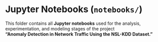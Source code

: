 # Jupyter Notebooks (`notebooks/`)

This folder contains all **Jupyter notebooks** used for the analysis, experimentation, and modeling stages of the project  
**“Anomaly Detection in Network Traffic Using the NSL-KDD Dataset.”**